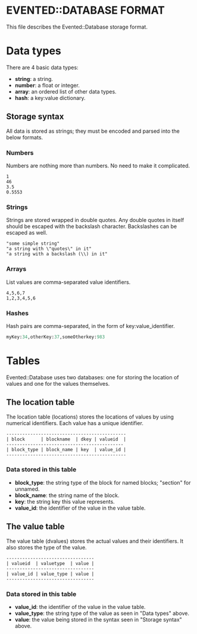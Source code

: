 # EVENTED::DATABASE FORMAT

This file describes the Evented::Database storage format.

# Data types

There are 4 basic data types:

* __string__: a string.
* __number__:  a float or integer.
* __array__: an ordered list of other data types.
* __hash__: a key:value dictionary.

## Storage syntax

All data is stored as strings; they must be encoded and parsed into the below formats.

### Numbers

Numbers are nothing more than numbers. No need to make it complicated.

```
1
46
3.5
0.5553
```

### Strings

Strings are stored wrapped in double quotes. Any double quotes in itself should be
escaped with the backslash character. Backslashes can be escaped as well.

```
"some simple string"
"a string with \"quotes\" in it"
"a string with a backslash (\\) in it"
```

### Arrays

List values are comma-separated value identifiers.

```
4,5,6,7
1,2,3,4,5,6
```

### Hashes

Hash pairs are comma-separated, in the form of key:value_identifier.

```perl
myKey:34,otherKey:37,someOtherkey:983
```

# Tables

Evented::Database uses two databases: one for storing the location of values and one for
the values themselves.

## The location table

The location table (locations) stores the locations of values by using numerical
identifiers. Each value has a unique identifier. 

```
---------------------------------------------
| block      | blockname  | dkey | valueid  |
--------------------------------------------
| block_type | block_name | key  | value_id |
---------------------------------------------
```

### Data stored in this table

* __block_type__: the string type of the block for named blocks; "section" for unnamed.
* __block_name__: the string name of the block.
* __key__: the string key this value represents.
* __value_id__: the identifier of the value in the value table.

## The value table

The value table (dvalues) stores the actual values and their identifiers. It also stores
the type of the value.

```
---------------------------------
| valueid  | valuetype  | value |
---------------------------------
| value_id | value_type | value |
---------------------------------
```

### Data stored in this table

* __value_id__: the identifier of the value in the value table.
* __value_type__: the string type of the value as seen in "Data types" above.
* __value__: the value being stored in the syntax seen in "Storage syntax" above.


